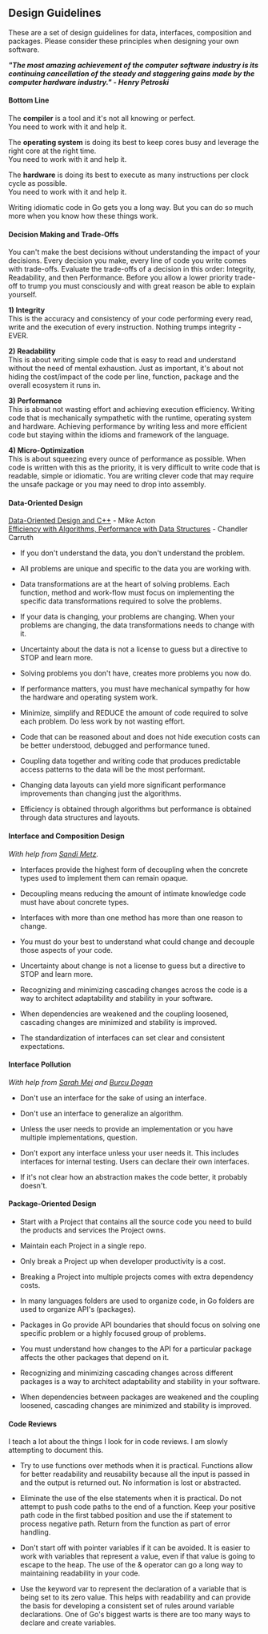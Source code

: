 ## Design Guidelines

These are a set of design guidelines for data, interfaces, composition and packages. Please consider these principles when designing your own software.

***"The most amazing achievement of the computer software industry is its continuing cancellation of the steady and staggering gains made by the computer hardware industry." - Henry Petroski***

#### Bottom Line

The **compiler** is a tool and it's not all knowing or perfect.  
You need to work with it and help it.

The **operating system** is doing its best to keep cores busy and leverage the right core at the right time.  
You need to work with it and help it.

The **hardware** is doing its best to execute as many instructions per clock cycle as possible.  
You need to work with it and help it.

Writing idiomatic code in Go gets you a long way. But you can do so much more when you know how these things work.

#### Decision Making and Trade-Offs

You can't make the best decisions without understanding the impact of your decisions. Every decision you make, every line of code you write comes with trade-offs. Evaluate the trade-offs of a decision in this order: Integrity, Readability, and then Performance. Before you allow a lower priority trade-off to trump you must consciously and with great reason be able to explain yourself.

**1) Integrity**  
This is the accuracy and consistency of your code performing every read, write and the execution of every instruction. Nothing trumps integrity - EVER.

**2) Readability**  
This is about writing simple code that is easy to read and understand without the need of mental exhaustion. Just as important, it's about not hiding the cost/impact of the code per line, function, package and the overall ecosystem it runs in.

**3) Performance**  
This is about not wasting effort and achieving execution efficiency. Writing code that is mechanically sympathetic with the runtime, operating system and hardware. Achieving performance by writing less and more efficient code but staying within the idioms and framework of the language.

**4) Micro-Optimization**  
This is about squeezing every ounce of performance as possible. When code is written with this as the priority, it is very difficult to write code that is readable, simple or idiomatic. You are writing clever code that may require the unsafe package or you may need to drop into assembly.

#### Data-Oriented Design
[Data-Oriented Design and C++](https://www.youtube.com/watch?v=rX0ItVEVjHc) - Mike Acton  
[Efficiency with Algorithms, Performance with Data Structures](https://www.youtube.com/watch?v=fHNmRkzxHWs) - Chandler Carruth

* If you don't understand the data, you don't understand the problem.

* All problems are unique and specific to the data you are working with.

* Data transformations are at the heart of solving problems. Each function, method and work-flow must focus on implementing the specific data transformations required to solve the problems.

* If your data is changing, your problems are changing. When your problems are changing, the data transformations needs to change with it.

* Uncertainty about the data is not a license to guess but a directive to STOP and learn more.

* Solving problems you don't have, creates more problems you now do.

* If performance matters, you must have mechanical sympathy for how the hardware and operating system work.

* Minimize, simplify and REDUCE the amount of code required to solve each problem. Do less work by not wasting effort.

* Code that can be reasoned about and does not hide execution costs can be better understood, debugged and performance tuned.

* Coupling data together and writing code that produces predictable access patterns to the data will be the most performant.

* Changing data layouts can yield more significant performance improvements than changing just the algorithms.

* Efficiency is obtained through algorithms but performance is obtained through data structures and layouts.

#### Interface and Composition Design

_With help from [Sandi Metz](https://twitter.com/sandimetz)._

* Interfaces provide the highest form of decoupling when the concrete types used to implement them can remain opaque.

* Decoupling means reducing the amount of intimate knowledge code must have about concrete types.

* Interfaces with more than one method has more than one reason to change.

* You must do your best to understand what could change and decouple those aspects of your code.

* Uncertainty about change is not a license to guess but a directive to STOP and learn more.

* Recognizing and minimizing cascading changes across the code is a way to architect adaptability and stability in your software.

* When dependencies are weakened and the coupling loosened, cascading changes are minimized and stability is improved.

* The standardization of interfaces can set clear and consistent expectations.

#### Interface Pollution

_With help from [Sarah Mei](https://twitter.com/sarahmei) and [Burcu Dogan](https://medium.com/@rakyll/interface-pollution-in-go-7d58bccec275)_

* Don't use an interface for the sake of using an interface.

* Don't use an interface to generalize an algorithm.

* Unless the user needs to provide an implementation or you have multiple implementations, question.

* Don’t export any interface unless your user needs it. This includes interfaces for internal testing. Users can declare their own interfaces.

* If it's not clear how an abstraction makes the code better, it probably doesn't.

#### Package-Oriented Design

* Start with a Project that contains all the source code you need to build the products and services the Project owns.

* Maintain each Project in a single repo.

* Only break a Project up when developer productivity is a cost.

* Breaking a Project into multiple projects comes with extra dependency costs.

* In many languages folders are used to organize code, in Go folders are used to organize API's (packages).

* Packages in Go provide API boundaries that should focus on solving one specific problem or a highly focused group of problems.

* You must understand how changes to the API for a particular package affects the other packages that depend on it.

* Recognizing and minimizing cascading changes across different packages is a way to architect adaptability and stability in your software.

* When dependencies between packages are weakened and the coupling loosened, cascading changes are minimized and stability is improved.

#### Code Reviews

I teach a lot about the things I look for in code reviews. I am slowly attempting to document this.

* Try to use functions over methods when it is practical. Functions allow for better readability and reusability because all the input is passed in and the output is returned out. No information is lost or abstracted.

* Eliminate the use of the else statements when it is practical. Do not attempt to push code paths to the end of a function. Keep your positive path code in the first tabbed position and use the if statement to process negative path. Return from the function as part of error handling.

* Don't start off with pointer variables if it can be avoided. It is easier to work with variables that represent a value, even if that value is going to escape to the heap. The use of the & operator can go a long way to maintaining readability in your code.

* Use the keyword var to represent the declaration of a variable that is being set to its zero value. This helps with readability and can provide the basis for developing a consistent set of rules around variable declarations. One of Go's biggest warts is there are too many ways to declare and create variables.


